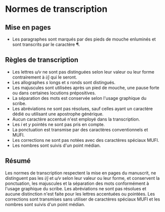 # Normes de transcription

## Mise en pages
- Les paragraphes sont marqués par des pieds de mouche enluminés et sont transcrits par le caractère ¶.


## Règles de transcription
- Les lettres *u/v* ne sont pas distinguées selon leur valeur ou leur forme contrairement à *i/j* qui le seront.
- Les allographes *s* longs et *s* ronds sont distingués.
- Les majuscules sont utilisées après un pied de mouche, une pause forte ou dans certaines locutions prépositives.
- La séparation des mots est conservée selon l'usage graphique du scribe.
- Les abréviations ne sont pas résolues, sauf celles ayant un caractère dédié ou utilisant une apostrophe générique.
- Aucun caractère accentué n'est employé dans la transcription.
- Les *i* et *y* pointés ne sont pas pris en compte.
- La ponctuation est transmise par des caractères conventionnels et MUFI.
- Les corrections ne sont pas notées avec des caractères spéciaux MUFI.
- Les nombres sont suivis d'un point médian.

## Résumé
Les normes de transcription respectent la mise en pages du manuscrit, ne distinguent pas les *i/j* et *u/v* selon leur valeur ou leur forme, et conservent la ponctuation, les majuscules et la séparation des mots conformément à l'usage graphique du scribe. Les abréviations ne sont pas résolues et aucune distinction n'est faite pour les lettres accentuées ou pointées. Les corrections sont transmises sans utiliser de caractères spéciaux MUFI et les nombres sont suivis d'un point médian.

